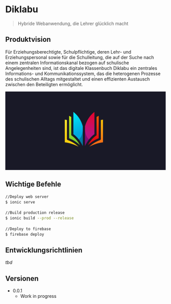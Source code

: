 # Diklabu

> Hybride Webanwendung, die Lehrer glücklich macht

## Produktvision

Für Erziehungsberechtigte, Schulpflichtige, deren Lehr- und Erziehungspersonal sowie für die Schulleitung, die auf der Suche nach einem zentralen Informationskanal bezogen auf schulische Angelegenheiten sind, ist das digitale Klassenbuch Diklabu ein zentrales Informations- und Kommunikationssystem, das die heterogenen Prozesse des schulischen Alltags mitgestaltet und einen effizienten Austausch zwischen den Beteiligten ermöglicht.

![Splash Image](resources/teaser.png)

## Wichtige Befehle

```sh
//Deploy web server
$ ionic serve

//Build production release
$ ionic build --prod --release

//Deploy to firebase
$ firebase deploy
```

## Entwicklungsrichtlinien

_tbd_

## Versionen

- 0.0.1
  - Work in progress
